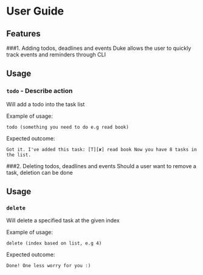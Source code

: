 # User Guide

## Features 

###1. Adding todos, deadlines and events
Duke allows the user to quickly track events and reminders through CLI

## Usage

### `todo` - Describe action

Will add a todo into the task list

Example of usage: 

`todo (something you need to do e.g read book)`

Expected outcome:

`Got it. I've added this task:
	[T][✘] read book
Now you have 8 tasks in the list.`

###2. Deleting todos, deadlines and events
Should a user want to remove a task, deletion can be done

## Usage

### `delete`

Will delete a specified task at the given index

Example of usage:

`delete (index based on list, e.g 4)`

Expected outcome:

`Done! One less worry for you :)`
